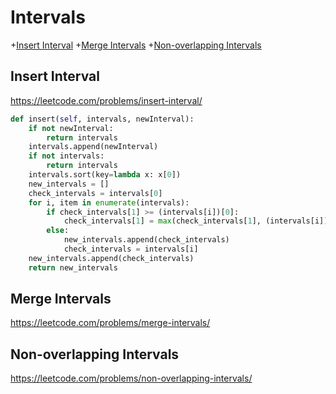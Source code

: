 # Intervals

+[Insert Interval](#insert-interval)
+[Merge Intervals](#merge-intervals)
+[Non-overlapping Intervals](#non-overlapping-intervals)

## Insert Interval

https://leetcode.com/problems/insert-interval/


```python
def insert(self, intervals, newInterval):
    if not newInterval:
        return intervals
    intervals.append(newInterval)
    if not intervals:
        return intervals
    intervals.sort(key=lambda x: x[0])
    new_intervals = []
    check_intervals = intervals[0]
    for i, item in enumerate(intervals):
        if check_intervals[1] >= (intervals[i])[0]:
            check_intervals[1] = max(check_intervals[1], (intervals[i])[1])
        else:
            new_intervals.append(check_intervals)
            check_intervals = intervals[i]
    new_intervals.append(check_intervals)
    return new_intervals

```

## Merge Intervals

https://leetcode.com/problems/merge-intervals/



## Non-overlapping Intervals

https://leetcode.com/problems/non-overlapping-intervals/

